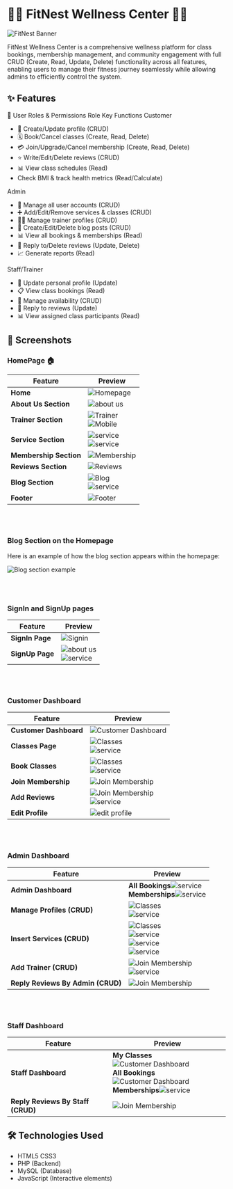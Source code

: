 # 🏋️‍♂️ FitNest Wellness Center 🧘‍♀️

![FitNest Banner](Screenshots_application/home.png)

FitNest Wellness Center is a comprehensive wellness platform for class bookings, membership management, and community engagement with full CRUD (Create, Read, Update, Delete) functionality across all features, enabling users to manage their fitness journey seamlessly while allowing admins to efficiently control the system.

## ✨ Features

👤 User Roles & Permissions
Role	Key Functions
Customer	<ul><li>📝 Create/Update profile (CRUD)</li><li>🗓️ Book/Cancel classes (Create, Read, Delete)</li><li>💳 Join/Upgrade/Cancel membership (Create, Read, Delete)</li><li>⭐ Write/Edit/Delete reviews (CRUD)</li><li>📊 View class schedules (Read)</li><li> Check BMI & track health metrics (Read/Calculate)</li></ul>
Admin	<ul><li>👥 Manage all user accounts (CRUD)</li><li>➕ Add/Edit/Remove services & classes (CRUD)</li><li>🏋️‍♂️ Manage trainer profiles (CRUD)</li><li>📝 Create/Edit/Delete blog posts (CRUD)</li><li>📊 View all bookings & memberships (Read)</li><li>💬 Reply to/Delete reviews (Update, Delete)</li><li>📈 Generate reports (Read)</li></ul>
Staff/Trainer	<ul><li>👤 Update personal profile (Update)</li><li>📋 View class bookings (Read)</li><li>📅 Manage availability (CRUD)</li><li>💬 Reply to reviews (Update)</li><li>📊 View assigned class participants (Read)</li></ul>

## 📸 Screenshots

### HomePage 🏠

| Feature | Preview |
|---------|---------|
| **Home** | ![Homepage](Screenshots_application/home.png) |
| **About Us Section** | ![about us ](Screenshots_application/aboutUspng.png) |
| **Trainer Section** | ![Trainer](Screenshots_application/trainer.png) <br> ![Mobile](Screenshots_application/trainer1.png) |
| **Service Section** | ![service](Screenshots_application/service.png)<br>![service](Screenshots_application/service1.png) |
| **Membership Section** | ![Membership](Screenshots_application/membership.png) |
| **Reviews Section** | ![Reviews](Screenshots_application/feedback.png) |
| **Blog Section** | ![Blog](Screenshots_application/blog.png) <br>![service](Screenshots_application/blog1.png) |
| **Footer** | ![Footer](Screenshots_application/footer.png) |


<br><br>


### Blog Section on the Homepage

Here is an example of how the blog section appears within the homepage:

![Blog section example](Screenshots_application/blogs_preview.png)

<br><br>

### SignIn and SignUp pages 

| Feature | Preview |
|---------|---------|
| **SignIn Page** | ![Signin](Screenshots_application/login.png) |
| **SignUp Page** | ![about us ](Screenshots_application/signUp.png)<br>![service](Screenshots_application/signUp1.png) |

<br><br>

### Customer Dashboard 

| Feature | Preview |
|---------|---------|
| **Customer Dashboard** | ![Customer Dashboard](Screenshots_application/Customer_Dashboard.png) |
| **Classes Page** | ![Classes ](Screenshots_application/book.png)<br>![service](Screenshots_application/book1.png) |
| **Book Classes** | ![Classes ](Screenshots_application/classes.png)<br>![service](Screenshots_application/classes1.png) |
| **Join Membership** | ![Join Membership ](Screenshots_application/membership_customer.png) |
| **Add Reviews** | ![Join Membership ](Screenshots_application/reviews.png) <br>![service](Screenshots_application/reviews1.png) |
| **Edit Profile** | ![edit profile](Screenshots_application/edit_profile.png) |

<br><br>

### Admin Dashboard 

| Feature | Preview |
|---------|---------|
| **Admin Dashboard** |**All Bookings**![service](Screenshots_application/admin_dash2.png)<br>**Memberships**![service](Screenshots_application/admin_dash2.png) |
| **Manage Profiles (CRUD)** | ![Classes ](Screenshots_application/manage_profile.png)<br>![service](Screenshots_application/manage_profile2.png) |
| **Insert Services (CRUD)** | ![Classes ](Screenshots_application/insert_Service.png)<br>![service](Screenshots_application/insertService2.png)<br>![service](Screenshots_application/insertService3.png)<br>![service](Screenshots_application/insertService4.png) |
| **Add Trainer (CRUD)** | ![Join Membership ](Screenshots_application/add_trainer.png)<br>![service](Screenshots_application/add_trainer1.png) |
| **Reply Reviews By Admin (CRUD)** | ![Join Membership ](Screenshots_application/feedback_reply.png) |

<br><br>

### Staff Dashboard
| Feature | Preview |
|---------|---------|
| **Staff Dashboard** |**My Classes** ![Customer Dashboard](Screenshots_application/staff.png)<br>**All Bookings** ![Customer Dashboard](Screenshots_application/staff_2.png)<br>**Memberships**![service](Screenshots_application/staff3.png) |
| **Reply Reviews By Staff (CRUD)** | ![Join Membership ](Screenshots_application/staff_reply.png) |

## 🛠️ Technologies Used

- HTML5  CSS3
- PHP (Backend)
- MySQL (Database)
- JavaScript (Interactive elements)

